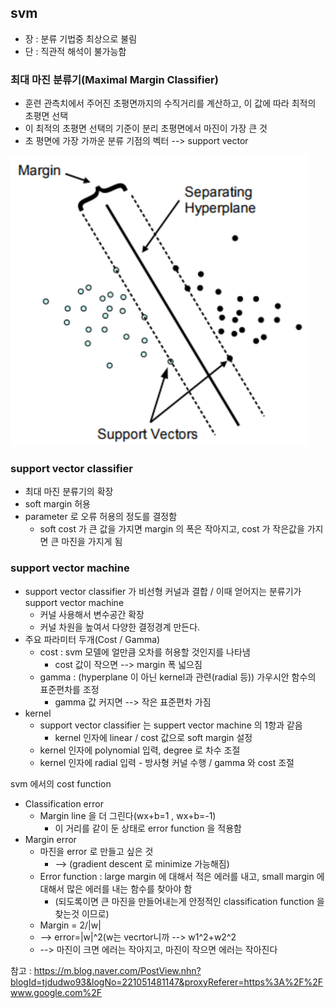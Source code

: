 ## svm
* 장 : 분류 기법중 최상으로 불림
* 단 : 직관적 해석이 불가능함

### 최대 마진 분류기(Maximal Margin Classifier)
* 훈련 관측치에서 주어진 초평면까지의 수직거리를 계산하고, 이 값에 따라 최적의 초평면 선택
* 이 최적의 초평면 선택의 기준이 분리 초평면에서 마진이 가장 큰 것
* 초 평면에 가장 가까운 분류 기점의 벡터 --> support vector

![svm](images/1_1.PNG "svm")

### support vector classifier
* 최대 마진 분류기의 확장
* soft margin 허용
* parameter 로 오류 허용의 정도를 결정함
	* soft cost 가 큰 값을 가지면 margin 의 폭은 작아지고, cost 가 작은값을 가지면 큰 마진을 가지게 됨

### support vector machine
* support vector classifier 가 비선형 커널과 결합 / 이때 얻어지는 분류기가 support vector machine
	* 커널 사용해서 변수공간 확장
	* 커널 차원을 높여서 다양한 결정경계 만든다.
* 주요 파라미터 두개(Cost / Gamma)
	* cost : svm 모델에 얼만큼 오차를 허용할 것인지를 나타냄
		* cost 값이 작으면 --> margin 폭 넓으짐
	* gamma : (hyperplane 이 아닌 kernel과 관련(radial 등)) 가우시안 함수의 표준편차를 조정
		* gamma 값 커지면 --> 작은 표준편차 가짐
* kernel
	* support vector classifier 는 suppert vector machine 의 1항과 같음
		* kernel 인자에 linear / cost 값으로 soft margin 설정
	* kernel 인자에 polynomial 입력, degree 로 차수 조절
	* kernel 인자에 radial 입력 - 방사형 커널 수행 / gamma 와 cost 조절

svm 에서의 cost function
* Classification error
	* Margin line 을 더 그린다(wx+b=1 , wx+b=-1)
		* 이 거리를 같이 둔 상태로 error function 을 적용함
* Margin error
	* 마진을 error 로 만들고 싶은 것
		* --> (gradient descent 로 minimize 가능해짐)
	* Error function : large margin 에 대해서 적은 에러를 내고, small margin 에 대해서 많은 에러를 내는 함수를 찾아야 함
		* (되도록이면 큰 마진을 만들어내는게 안정적인 classification function 을 찾는것 이므로)
	* Margin = 2/|w|
	*  --> error=|w|^2(w는 vecrtor니까 --> w1^2+w2^2
	* --> 마진이 크면 에러는 작아지고, 마진이 작으면 에러는 작아진다

참고 : https://m.blog.naver.com/PostView.nhn?blogId=tjdudwo93&logNo=221051481147&proxyReferer=https%3A%2F%2Fwww.google.com%2F

